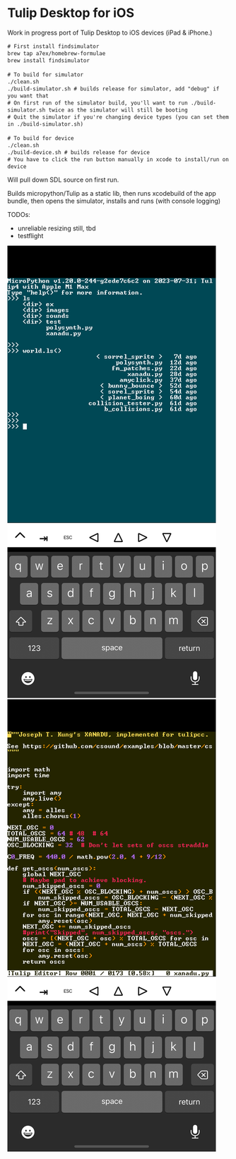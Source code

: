 # Tulip Desktop for iOS

Work in progress port of Tulip Desktop to iOS devices (iPad & iPhone.)


```
# First install findsimulator
brew tap a7ex/homebrew-formulae
brew install findsimulator

# To build for simulator
./clean.sh
./build-simulator.sh # builds release for simulator, add "debug" if you want that
# On first run of the simulator build, you'll want to run ./build-simulator.sh twice as the simulator will still be booting
# Quit the simulator if you're changing device types (you can set them in ./build-simulator.sh)

# To build for device
./clean.sh
./build-device.sh # builds release for device
# You have to click the run button manually in xcode to install/run on device
```

Will pull down SDL source on first run. 

Builds micropython/Tulip as a static lib, then runs xcodebuild of the app bundle, then opens the simulator, installs and runs (with console logging)

TODOs:
 - unreliable resizing still, tbd 
 - testflight

![iOS](../../docs/pics/ios_1.png)
![iOS](../../docs/pics/ios_2.png)


